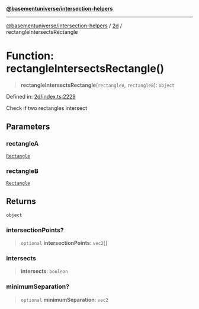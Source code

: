[**@basementuniverse/intersection-helpers**](../../README.md)

***

[@basementuniverse/intersection-helpers](../../README.md) / [2d](../README.md) / rectangleIntersectsRectangle

# Function: rectangleIntersectsRectangle()

> **rectangleIntersectsRectangle**(`rectangleA`, `rectangleB`): `object`

Defined in: [2d/index.ts:2229](https://github.com/basementuniverse/intersection-helpers/blob/ede9ecb18a1386abf90747a70ee9f16c34ce6207/src/2d/index.ts#L2229)

Check if two rectangles intersect

## Parameters

### rectangleA

[`Rectangle`](../types/type-aliases/Rectangle.md)

### rectangleB

[`Rectangle`](../types/type-aliases/Rectangle.md)

## Returns

`object`

### intersectionPoints?

> `optional` **intersectionPoints**: `vec2`[]

### intersects

> **intersects**: `boolean`

### minimumSeparation?

> `optional` **minimumSeparation**: `vec2`
